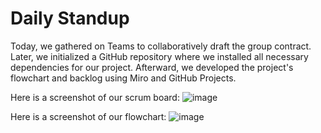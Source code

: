 # Daily Standup

Today, we gathered on Teams to collaboratively draft the group contract. Later, we initialized a GitHub repository where we installed all necessary dependencies for our project. Afterward, we developed the project's flowchart and backlog using Miro and GitHub Projects.

Here is a screenshot of our scrum board:
![image](https://github.com/nanidam/group-7-restaurant/assets/114832647/5e32827c-e7c1-4ae1-8947-c923ab28f6df)

Here is a screenshot of our flowchart:
![image](https://github.com/nanidam/group-7-restaurant/assets/114832647/d3adfab0-f222-4db1-b391-a7af712d8b90)
